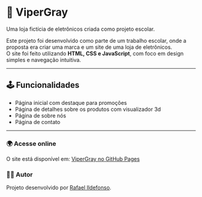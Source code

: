# 🐍 ViperGray
Uma loja fictícia de eletrônicos criada como projeto escolar.

Este projeto foi desenvolvido como parte de um trabalho escolar, onde a proposta era criar uma marca e um site de uma loja de eletrônicos.  
O site foi feito utilizando **HTML, CSS e JavaScript**, com foco em design simples e navegação intuitiva.

---

## 🕹️ Funcionalidades
- Página inicial com destaque para promoções
- Página de detalhes sobre os produtos com visualizador 3d
- Página de sobre nós
- Página de contato

---

### 🌍 Acesse online
O site está disponível em: [ViperGray no GitHub Pages](https://rafaelildefonso.github.io/ViperGray/index.html)

### 👨‍💻 Autor
Projeto desenvolvido por [Rafael Ildefonso](https://github.com/rafaelildefonso).
